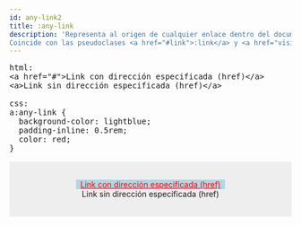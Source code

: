 ```yaml
---
id: any-link2
title: :any-link
description: 'Representa al origen de cualquier enlace dentro del documento, es decir puede representar a cualquier elemento <strong><code>&lt;a&gt;</code></strong> o <strong><code>&lt;area&gt;</code></strong> ya que ambos tienen atributo <strong><code>href</code></strong>.<br>
Coincide con las pseudoclases <a href="#link">:link</a> y <a href="visited">:visited</a>'
---
```


<pre is:raw>
html:
&lt;a href="#">Link con dirección especificada (href)&lt;/a>
&lt;a>Link sin dirección especificada (href)&lt;/a>

css:
a:any-link {
  background-color: lightblue;
  padding-inline: 0.5rem;
  color: red;
}
</pre>
<div class="codebox">
  <a href="#">Link con dirección especificada (href)</a>
  <br>
  <a>Link sin dirección especificada (href)</a>
</div>

<style>
  .codebox {
    margin-top: 1rem;
    padding-block: 2rem;
    background-color: #eee;
    text-align: center;
    color: black;
  }

.codebox a:any-link {
  background-color: lightblue;
  padding-inline: 0.5rem;
  color: red;
}

</style>
